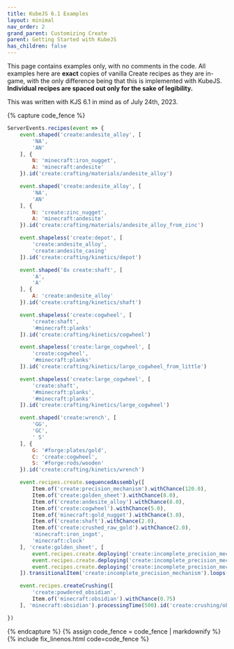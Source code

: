 ```yaml
---
title: KubeJS 6.1 Examples
layout: minimal
nav_order: 2
grand_parent: Customizing Create
parent: Getting Started with KubeJS
has_children: false
---
```


This page contains examples only, with no comments in the code. All examples here are **exact** copies of vanilla Create recipes as they are in-game, with the only difference being that this is implemented with KubeJS. **Individual recipes are spaced out only for the sake of legibility.**

This was written with KJS 6.1 in mind as of July 24th, 2023.

{% capture code_fence %}
```js
ServerEvents.recipes(event => {
    event.shaped('create:andesite_alloy', [
        'NA',
        'AN'
    ], {
        N: 'minecraft:iron_nugget',
        A: 'minecraft:andesite'
    }).id('create:crafting/materials/andesite_alloy')

    event.shaped('create:andesite_alloy', [
        'NA',
        'AN'
    ], {
        N: 'create:zinc_nugget',
        A: 'minecraft:andesite'
    }).id('create:crafting/materials/andesite_alloy_from_zinc')

    event.shapeless('create:depot', [
        'create:andesite_alloy',
        'create:andesite_casing'
    ]).id('create:crafting/kinetics/depot')

    event.shaped('8x create:shaft', [
        'A',
        'A'
    ], {
        A: 'create:andesite_alloy'
    }).id('create:crafting/kinetics/shaft')

    event.shapeless('create:cogwheel', [
        'create:shaft',
        '#minecraft:planks'
    ]).id('create:crafting/kinetics/cogwheel')

    event.shapeless('create:large_cogwheel', [
        'create:cogwheel',
        '#minecraft:planks'
    ]).id('create:crafting/kinetics/large_cogwheel_from_little')

    event.shapeless('create:large_cogwheel', [
        'create:shaft',
        '#minecraft:planks',
        '#minecraft:planks'
    ]).id('create:crafting/kinetics/large_cogwheel')

    event.shaped('create:wrench', [
        'GG',
        'GC',
        ' S'
    ], {
        G: '#forge:plates/gold',
        C: 'create:cogwheel',
        S: '#forge:rods/wooden'
    }).id('create:crafting/kinetics/wrench')

    event.recipes.create.sequencedAssembly([
        Item.of('create:precision_mechanism').withChance(120.0),
        Item.of('create:golden_sheet').withChance(8.0),
        Item.of('create:andesite_alloy').withChance(8.0),
        Item.of('create:cogwheel').withChance(5.0),
        Item.of('minecraft:gold_nugget').withChance(3.0),
        Item.of('create:shaft').withChance(2.0),
        Item.of('create:crushed_raw_gold').withChance(2.0),
        'minecraft:iron_ingot',
        'minecraft:clock'
    ], 'create:golden_sheet', [
        event.recipes.create.deploying('create:incomplete_precision_mechanism', ['create:incomplete_precision_mechanism', 'create:cogwheel']),
        event.recipes.create.deploying('create:incomplete_precision_mechanism', ['create:incomplete_precision_mechanism', 'create:large_cogwheel']),
        event.recipes.create.deploying('create:incomplete_precision_mechanism', ['create:incomplete_precision_mechanism', '#forge:nuggets/iron'])
    ]).transitionalItem('create:incomplete_precision_mechanism').loops(3).id('create:sequenced_assembly/precision_mechanism')

    event.recipes.createCrushing([
        'create:powdered_obsidian',
        Item.of('minecraft:obsidian').withChance(0.75)
    ], 'minecraft:obsidian').processingTime(500).id('create:crushing/obsidian')

})
```
{% endcapture %}
{% assign code_fence = code_fence | markdownify %}
{% include fix_linenos.html code=code_fence %}